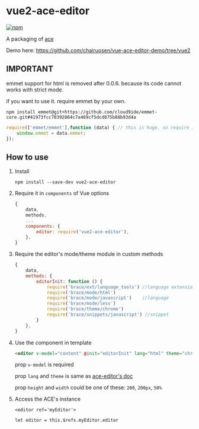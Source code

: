 vue2-ace-editor
====================


[![npm](https://img.shields.io/npm/v/vue2-ace-editor.svg)](https://www.npmjs.com/package/vue2-ace-editor)


A packaging of [ace](https://ace.c9.io/)

Demo here: https://github.com/chairuosen/vue-ace-editor-demo/tree/vue2

## IMPORTANT
emmet support for html is removed after 0.0.6. because its code cannot works with strict mode.

if you want to use it. require emmet by your own.
```
npm install emmet@git+https://github.com/cloud9ide/emmet-core.git#41973fcc70392864c7a469cf5dcd875b88b93d4a
```

```js
require(['emmet/emmet'],function (data) { // this is huge. so require it async is better
    window.emmet = data.emmet;
});
```

## How to use

1. Install

    ```
    npm install --save-dev vue2-ace-editor
    ```
    
2. Require it in `components` of Vue options

    ```js
    {
        data,
        methods,
        ...
        components: {
            editor: require('vue2-ace-editor'),
        },
    }
    ```
 
3. Require the editor's mode/theme module in custom methods
    
    ```js
    {
        data,
        methods: {
            editorInit: function () {
                require('brace/ext/language_tools') //language extension prerequsite...
                require('brace/mode/html')                
                require('brace/mode/javascript')    //language
                require('brace/mode/less')
                require('brace/theme/chrome')
                require('brace/snippets/javascript') //snippet
            }
        },
    }
    ```
    
4. Use the component in template

    ```html
    <editor v-model="content" @init="editorInit" lang="html" theme="chrome" width="500" height="100"></editor>
    ```
    
    prop `v-model`  is required
    
    prop `lang` and `theme` is same as [ace-editor's doc](https://github.com/ajaxorg/ace)
    
    prop `height` and `width` could be one of these:  `200`, `200px`, `50%`
    
5. Access the ACE's instance

    `<editor ref='myEditor'>`

    `let editor = this.$refs.myEditor.editor`
    
